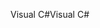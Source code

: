 <span data-ttu-id="01fc6-101">Visual C#</span><span class="sxs-lookup"><span data-stu-id="01fc6-101">Visual C#</span></span>